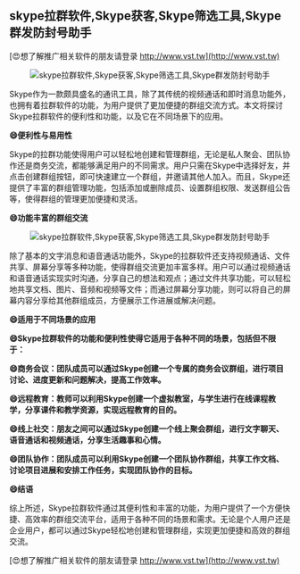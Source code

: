## **skype拉群软件,Skype获客,Skype筛选工具,Skype群发防封号助手**

[😍想了解推广相关软件的朋友请登录 http://www.vst.tw](http://www.vst.tw)

 <center><img src="https://vst.tw/MP4/tuiguang/png/4.png" alt="skype拉群软件,Skype获客,Skype筛选工具,Skype群发防封号助手"></center>

Skype作为一款颇具盛名的通讯工具，除了其传统的视频通话和即时消息功能外，也拥有着拉群软件的功能，为用户提供了更加便捷的群组交流方式。本文将探讨Skype拉群软件的便利性和功能，以及它在不同场景下的应用。

**😄便利性与易用性**

Skype的拉群功能使得用户可以轻松地创建和管理群组，无论是私人聚会、团队协作还是商务交流，都能够满足用户的不同需求。用户只需在Skype中选择好友，并点击创建群组按钮，即可快速建立一个群组，并邀请其他人加入。而且，Skype还提供了丰富的群组管理功能，包括添加或删除成员、设置群组权限、发送群组公告等，使得群组的管理更加便捷和灵活。

**😄功能丰富的群组交流**

 <center><img src="https://vst.tw/MP4/tuiguang/png/4.png" alt="skype拉群软件,Skype获客,Skype筛选工具,Skype群发防封号助手"></center>

除了基本的文字消息和语音通话功能外，Skype的拉群软件还支持视频通话、文件共享、屏幕分享等多种功能，使得群组交流更加丰富多样。用户可以通过视频通话和语音通话实现实时沟通，分享自己的想法和观点；通过文件共享功能，可以轻松地共享文档、图片、音频和视频等文件；而通过屏幕分享功能，则可以将自己的屏幕内容分享给其他群组成员，方便展示工作进展或解决问题。

**😄适用于不同场景的应用**

**😄Skype拉群软件的功能和便利性使得它适用于各种不同的场景，包括但不限于：**

**😄商务会议：团队成员可以通过Skype创建一个专属的商务会议群组，进行项目讨论、进度更新和问题解决，提高工作效率。**

**😄远程教育：教师可以利用Skype创建一个虚拟教室，与学生进行在线课程教学，分享课件和教学资源，实现远程教育的目的。**

**😄线上社交：朋友之间可以通过Skype创建一个线上聚会群组，进行文字聊天、语音通话和视频通话，分享生活趣事和心情。**

**😄团队协作：团队成员可以利用Skype创建一个团队协作群组，共享工作文档、讨论项目进展和安排工作任务，实现团队协作的目标。**

**😄结语**

综上所述，Skype拉群软件通过其便利性和丰富的功能，为用户提供了一个方便快捷、高效率的群组交流平台，适用于各种不同的场景和需求。无论是个人用户还是企业用户，都可以通过Skype轻松地创建和管理群组，实现更加便捷和高效的群组交流。

[😍想了解推广相关软件的朋友请登录 http://www.vst.tw](http://www.vst.tw)



